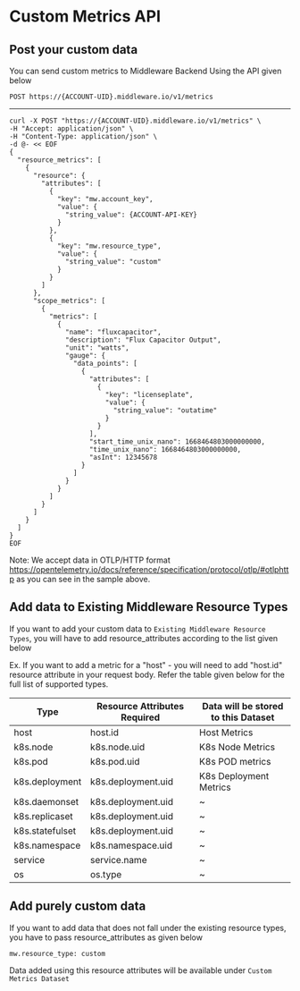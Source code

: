 # Custom Metrics API

## Post your custom data
You can send custom metrics to Middleware Backend Using the API given below

`
POST https://{ACCOUNT-UID}.middleware.io/v1/metrics
`

-------------------------

```
curl -X POST "https://{ACCOUNT-UID}.middleware.io/v1/metrics" \
-H "Accept: application/json" \
-H "Content-Type: application/json" \
-d @- << EOF
{
  "resource_metrics": [
    {
      "resource": {
        "attributes": [
          {
            "key": "mw.account_key",
            "value": {
              "string_value": {ACCOUNT-API-KEY}
            }
          },
          {
            "key": "mw.resource_type",
            "value": {
              "string_value": "custom"
            }
          }
        ]
      },
      "scope_metrics": [
        {
          "metrics": [
            {
              "name": "fluxcapacitor",
              "description": "Flux Capacitor Output",
              "unit": "watts",
              "gauge": {
                "data_points": [
                  {
                    "attributes": [
                      {
                        "key": "licenseplate",
                        "value": {
                          "string_value": "outatime"
                        }
                      }
                    ],
                    "start_time_unix_nano": 1668464803000000000,
                    "time_unix_nano": 1668464803000000000,
                    "asInt": 12345678
                  }
                ]
              }
            }
          ]
        }
      ]
    }
  ]
}
EOF
```

Note:
We accept data in OTLP/HTTP format
https://opentelemetry.io/docs/reference/specification/protocol/otlp/#otlphttp
as you can see in the sample above.


## Add data to Existing Middleware Resource Types
If you want to add your custom data to `Existing Middleware Resource Types`, you will have to add resource_attributes according to the list given below

Ex. If you want to add a metric for a "host" - you will need to add "host.id" resource attribute in your request body. Refer the table given below for the full list of supported types. 

| Type | Resource Attributes Required | Data will be stored to this Dataset |
|------ |----------| ----- |
| host | host.id | Host Metrics |
| k8s.node | k8s.node.uid | K8s Node Metrics | 
| k8s.pod | k8s.pod.uid | K8s POD metrics |
| k8s.deployment | k8s.deployment.uid | K8s Deployment Metrics |
| k8s.daemonset | k8s.deployment.uid | ~ |
| k8s.replicaset | k8s.deployment.uid | ~ |
| k8s.statefulset | k8s.deployment.uid | ~ |
| k8s.namespace | k8s.namespace.uid | ~ |
| service | service.name | ~ |
| os | os.type | ~ |



## Add purely custom data
If you want to add data that does not fall under the existing resource types, you have to pass resource_attributes as given below

```
mw.resource_type: custom
```

Data added using this resource attributes will be available under 
`Custom Metrics Dataset`


